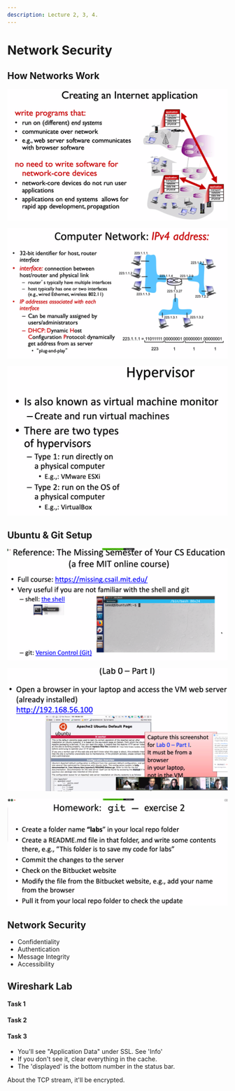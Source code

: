 ```yaml
---
description: Lecture 2, 3, 4.
---
```


# Network Security

## How Networks Work

![](<../../../.gitbook/assets/image (404).png>)

![](<../../../.gitbook/assets/image (405).png>)

![](<../../../.gitbook/assets/image (406).png>)

## Ubuntu & Git Setup

![](<../../../.gitbook/assets/image (407).png>)



![](<../../../.gitbook/assets/image (408).png>)

![](<../../../.gitbook/assets/image (409).png>)

## Network Security

* Confidentiality
* Authentication
* Message Integrity
* Accessibility

## Wireshark Lab

#### Task 1

#### Task 2

#### Task 3

* You'll see "Application Data" under SSL. See 'Info'
* If you don't see it, clear everything in the cache.
* The 'displayed' is the bottom number in the status bar.

About the TCP stream, it'll be encrypted.

